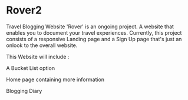 # Rover2
Travel Blogging Website 'Rover' is an ongoing project. A website that enables you to document your travel experiences. Currently, this project consists of a responsive Landing page and a Sign Up page that's just an onlook to the overall website.

This Website will include :

A Bucket List option

Home page containing more information

Blogging Diary
